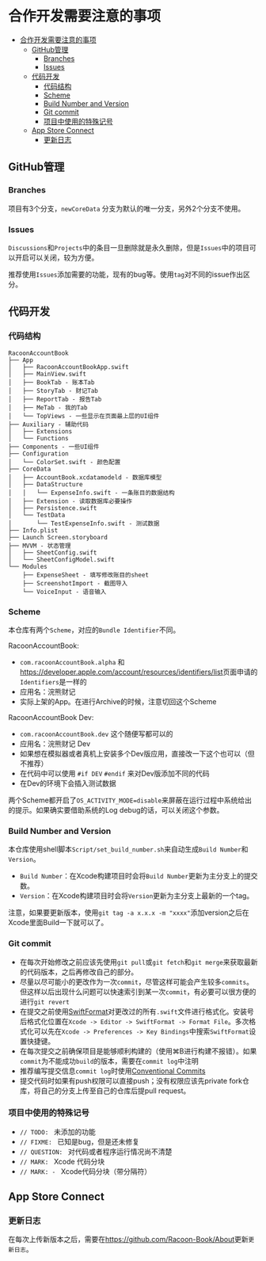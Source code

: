 # 合作开发需要注意的事项

- [合作开发需要注意的事项](#合作开发需要注意的事项)
  - [GitHub管理](#github管理)
    - [Branches](#branches)
    - [Issues](#issues)
  - [代码开发](#代码开发)
    - [代码结构](#代码结构)
    - [Scheme](#scheme)
    - [Build Number and Version](#build-number-and-version)
    - [Git commit](#git-commit)
    - [项目中使用的特殊记号](#项目中使用的特殊记号)
  - [App Store Connect](#app-store-connect)
    - [更新日志](#更新日志)

## GitHub管理

### Branches

项目有3个分支，`newCoreData` 分支为默认的唯一分支，另外2个分支不使用。

### Issues

`Discussions`和`Projects`中的条目一旦删除就是永久删除，但是`Issues`中的项目可以开启可以关闭，较为方便。

推荐使用`Issues`添加需要的功能，现有的bug等。使用`tag`对不同的issue作出区分。

## 代码开发

### 代码结构

```
RacoonAccountBook
├── App
│   ├── RacoonAccountBookApp.swift
│   ├── MainView.swift
│   ├── BookTab - 账本Tab
│   ├── StoryTab - 财记Tab
│   ├── ReportTab - 报告Tab
│   ├── MeTab - 我的Tab
│   └── TopViews - 一些显示在页面最上层的UI组件
├── Auxiliary - 辅助代码
│   ├── Extensions
│   └── Functions
├── Components - 一些UI组件
├── Configuration
│   └── ColorSet.swift - 颜色配置
├── CoreData
│   ├── AccountBook.xcdatamodeld - 数据库模型
│   ├── DataStructure
│   │   └── ExpenseInfo.swift - 一条账目的数据结构
│   ├── Extension - 读取数据库必要操作
│   ├── Persistence.swift
│   └── TestData
│       └── TestExpenseInfo.swift - 测试数据
├── Info.plist
├── Launch Screen.storyboard
├── MVVM - 状态管理
│   ├── SheetConfig.swift
│   └── SheetConfigModel.swift
└── Modules
    ├── ExpenseSheet - 填写修改账目的sheet
    ├── ScreenshotImport - 截图导入
    └── VoiceInput - 语音输入
```

### Scheme

本仓库有两个`Scheme`，对应的`Bundle Identifier`不同。

RacoonAccountBook:
* `com.racoonAccountBook.alpha` 和<https://developer.apple.com/account/resources/identifiers/list>页面申请的`Identifiers`是一样的
* 应用名：浣熊财记
* 实际上架的App。在进行Archive的时候，注意切回这个Scheme

RacoonAccountBook Dev:
* `com.racoonAccountBook.dev` 这个随便写都可以的
* 应用名：浣熊财记 Dev
* 如果想在模拟器或者真机上安装多个Dev版应用，直接改一下这个也可以（但不推荐）
* 在代码中可以使用 `#if DEV` `#endif` 来对Dev版添加不同的代码
* 在Dev的环境下会插入测试数据

两个Scheme都开启了`OS_ACTIVITY_MODE=disable`来屏蔽在运行过程中系统给出的提示。如果确实要借助系统的Log debug的话，可以关闭这个参数。

### Build Number and Version

本仓库使用shell脚本`Script/set_build_number.sh`来自动生成`Build Number`和`Version`。

* `Build Number`：在Xcode构建项目时会将`Build Number`更新为主分支上的提交数。
* `Version`：在Xcode构建项目时会将`Version`更新为主分支上最新的一个tag。

注意，如果要更新版本，使用`git tag -a x.x.x -m "xxxx"`添加version之后在Xcode里面Build一下就可以了。

### Git commit

* 在每次开始修改之前应该先使用`git pull`或`git fetch`和`git merge`来获取最新的代码版本，之后再修改自己的部分。
* 尽量以尽可能小的更改作为一次`commit`，尽管这样可能会产生较多`commits`。但这样以后出现什么问题可以快速索引到某一次`commit`，有必要可以很方便的进行`git revert`
* 在提交之前使用[SwiftFormat](https://github.com/nicklockwood/SwiftFormat/releases)对更改过的所有`.swift`文件进行格式化。安装号后格式化位置在`Xcode -> Editor -> SwiftFormat -> Format File`。多次格式化可以先在`Xcode -> Preferences -> Key Bindings`中搜索`SwiftFormat`设置快捷键。
* 在每次提交之前确保项目是能够顺利构建的（使用⌘B进行构建不报错）。如果`commit`为不能成功`build`的版本，需要在`commit log`中注明
* 推荐编写提交信息`commit log`时使用[Conventional Commits](https://www.conventionalcommits.org/en)
* 提交代码时如果有push权限可以直接push；没有权限应该先private fork仓库，将自己的分支上传至自己的仓库后提pull request。

### 项目中使用的特殊记号

* `// TODO: ` 未添加的功能
* `// FIXME: ` 已知是bug，但是还未修复
* `// QUESTION: ` 对代码或者程序运行情况尚不清楚
* `// MARK: ` Xcode 代码分块 
* `// MARK: - ` Xcode代码分块（带分隔符）

## App Store Connect

### 更新日志

在每次上传新版本之后，需要在<https://github.com/Racoon-Book/About>更新`更新日志`。
